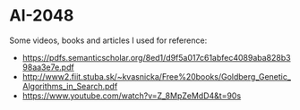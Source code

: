 # AI-2048


Some videos, books and articles I used for reference:
- https://pdfs.semanticscholar.org/8ed1/d9f5a017c61abfec4089aba828b398aa3e7e.pdf
- http://www2.fiit.stuba.sk/~kvasnicka/Free%20books/Goldberg_Genetic_Algorithms_in_Search.pdf
- https://www.youtube.com/watch?v=Z_8MpZeMdD4&t=90s
